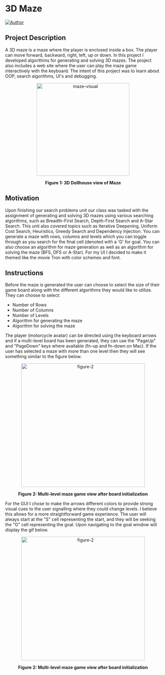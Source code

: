
# 3D Maze
[![Author](https://img.shields.io/badge/Author-Asher%20Billinkoff-green)](https://www.linkedin.com/in/asherbillinkoff/)

## Project Description

A 3D maze is a maze where the player is enclosed inside a box. The player can move forward, backward, right, left, up or down. In this project I developed algorithms for generating and solving 3D mazes. The project also includes a web site where the user can play the maze game interactively with the keyboard. The intent of this project was to learn about OOP, search algorithms, UI's and debugging.

<p align="center">
<img width="300" alt="maze-visual" src="https://user-images.githubusercontent.com/109813330/217209671-804cf7eb-4f2d-435f-be20-0a3b26a2a114.png">
</p>
<p align="center"><strong>Figure 1: 3D Dollhouse view of Maze</strong></p>

## Motivation

Upon finishing our search problems unit our class was tasked with the assignment of generating and solving 3D mazes using various searching algorithms, such as Breadth-First Search, Depth-First Search and A-Star Search. This unit also covered topics such as Iterative Deepening, Uniform Cost Search, Heuristics, Greedy Search and Dependency Injection. You can generate a maze with rows, columns and levels which you can toggle through as you search for the final cell (denoted with a 'G' for goal. You can also choose an algorithm for maze generation as well as an algorithm for solving the maze (BFS, DFS or A-Star). For my UI I decided to make it themed like the movie Tron with color schemes and font.

## Instructions

Before the maze is generated the user can choose to select the size of their game board along with the different algorithms they would like to utilize. They can choose to select:
* Number of Rows
* Number of Columns
* Number of Levels
* Algorithm for generating the maze
* Algorithm for solving the maze

The player (motorcycle avatar) can be directed using the keyboard arrows and if a multi-level board has been generated, they can use the "PageUp" and "PageDown" keys where available (fn-up and fn-down on Mac). If the user has selected a maze with more than one level then they will see something similar to the figure below.

<p align="center">
<img width="400" alt="figure-2" src="https://user-images.githubusercontent.com/109813330/217246631-edb78fc5-7ca0-4297-a4b2-b1dfd3ff8b33.png">
</p>
<p align="center"><strong>Figure 2: Multi-level maze game view after board initialization</strong></p>

For the GUI I chose to make the arrows different colors to provide strong visual cues to the user signalling where they could change levels. I believe this allows for a more straightforward game experience. The user will always start at the "S" cell representing the start, and they will be seeking the "G" cell representing the goal. Upon navigating to the goal window will display the gif below.

<p align="center">
<img width="400" alt="figure-2" src="https://user-images.githubusercontent.com/109813330/217246631-edb78fc5-7ca0-4297-a4b2-b1dfd3ff8b33.png">
</p>
<p align="center"><strong>Figure 2: Multi-level maze game view after board initialization</strong></p>


